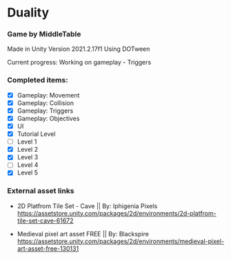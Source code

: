 # Duality
### Game by MiddleTable

Made in Unity Version 2021.2.17f1
Using DOTween

Current progress: Working on gameplay - Triggers

### Completed items:
- [x] Gameplay: Movement
- [x] Gameplay: Collision
- [x] Gameplay: Triggers
- [x] Gameplay: Objectives
- [x] UI
- [x] Tutorial Level
- [ ] Level 1
- [x] Level 2
- [x] Level 3
- [ ] Level 4
- [x] Level 5

### External asset links
- 2D Platfrom Tile Set - Cave || By: Iphigenia Pixels
    https://assetstore.unity.com/packages/2d/environments/2d-platfrom-tile-set-cave-61672

- Medieval pixel art asset FREE || By: Blackspire
    https://assetstore.unity.com/packages/2d/environments/medieval-pixel-art-asset-free-130131
